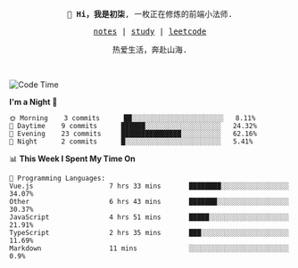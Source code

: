 <p align="center">
  <samp>
    <span><strong>👋 Hi，我是初柒</strong>,</span>
    <span>一枚正在修炼的前端小法师.</span>
  </samp>
</p>

<p align="center">
  <samp>
    <a href="https://www.wolai.com/dec-seven/wyPFvMTwAcD9muc6RMfThB">notes</a> |
    <a href="https://github.com/dec-seven/fe-study">study</a> |
    <a href="https://leetcode.cn/u/dec-seven/">leetcode</a>
  </samp>
</p>
<p align="center">
  <samp>
    <span>热爱生活，奔赴山海.</span>
  </samp>
</p>
<br>

<!--START_SECTION:waka-->
![Code Time](http://img.shields.io/badge/Code%20Time-16%20hrs%207%20mins-blue)

**I'm a Night 🦉** 

```text
🌞 Morning    3 commits      ██░░░░░░░░░░░░░░░░░░░░░░░   8.11% 
🌆 Daytime    9 commits      ██████░░░░░░░░░░░░░░░░░░░   24.32% 
🌃 Evening    23 commits     ███████████████░░░░░░░░░░   62.16% 
🌙 Night      2 commits      █░░░░░░░░░░░░░░░░░░░░░░░░   5.41%

```


📊 **This Week I Spent My Time On** 

```text
💬 Programming Languages: 
Vue.js                   7 hrs 33 mins       ████████░░░░░░░░░░░░░░░░░   34.07% 
Other                    6 hrs 43 mins       ███████░░░░░░░░░░░░░░░░░░   30.37% 
JavaScript               4 hrs 51 mins       █████░░░░░░░░░░░░░░░░░░░░   21.91% 
TypeScript               2 hrs 35 mins       ███░░░░░░░░░░░░░░░░░░░░░░   11.69% 
Markdown                 11 mins             ░░░░░░░░░░░░░░░░░░░░░░░░░   0.9%

```


<!--END_SECTION:waka-->

